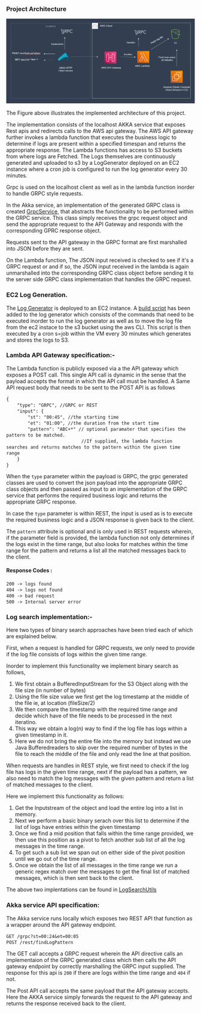 ### Project Architecture

![image](./architecture.PNG)

The Figure above illustrates the implemented architecture of this project.

The implementation consists of the localhost AKKA service that exposes Rest apis and redirects calls to the AWS api gateway.
The AWS API gateway further invokes a lambda function that executes the business logic to determine if logs are present within a specified timespan and returns the appropriate response.
The Lambda functions has access to S3 buckets from where logs are Fetched. The Logs themselves are continuously generated and uploaded to s3 by a LogGenerator deployed on an EC2 instance where a cron job is configured to run the log generator every 30 minutes.

Grpc is used on the localhost client as well as in the lambda function inorder to handle GRPC style requests.

In the Akka service, an implementation of the generated GRPC class is created [GrpcService](../AkkaService/src/main/scala/com/ajsa/service/GrpcService.scala), that abstracts the functionality to be performed within the GRPC service.
This class simply receives the grpc request object and send the appropriate request to the API Gateway and responds with the corresponding GPRC response object.

Requests sent to the API gateway in the GRPC format are first marshalled into JSON before they are sent.

On the Lambda function, The JSON input received is checked to see if it's a GRPC request or and if so, the JSON input received in the lambda is again unmarshalled into the corresponding GRPC class object before sending it to the server side GRPC class implementation that handles the GRPC request.

### EC2 Log Generation.

The [Log Generator](https://github.com/ajaysagarn/LogFileGenerator) is deployed to an EC2 instance. A [build script](https://github.com/ajaysagarn/LogFileGenerator/blob/main/build.sh) has been added to the log generator which consists of the commands that need to be executed inorder to run the log generator as well as to move the log file from the ec2 instace to the s3 bucket using the aws CLI.
This script is then executed by a cron s=job within the VM every 30 minutes which generates and stores the logs to S3.

### Lambda API Gateway specification:-

The Lambda function is publicly exposed via a the API gateway which exposes a POST call. This single API call is dynamic in the sense that the payload accepts the format in which the API call must be handled.
A Same API request body that needs to be sent to the POST API is as follows

    {
        "type": "GRPC", //GRPC or REST
        "input": {
            "st": "00:45", //the starting time
            "et": "01:00", //the duration from the start time
            "pattern": "ABC+*" // optional paramater that specifies the pattern to be matched.
                                //If supplied, the lambda function searches and returns matches to the pattern within the given time range
        }
    }         


When the ``type`` parameter within the payload is GRPC, the grpc generated classes are used to convert the json payload into the appropriate GRPC class objects and then passed as input to an implementation of
the GRPC service that performs the required business logic and returns the appropriate GRPC response.

In case the ``type`` parameter is within REST, the input is used as is to execute the required business logic and a JSON response is given back to the client.

The ``pattern`` attribute is optional and is only used in REST requests wherein, if the parameter field is provided, the lambda function not only determines if the logs exist in the time range, but also looks for
matches within the time range for the pattern and returns a list all the matched messages back to the client.

#### Response Codes : 
    200 -> logs found
    404 -> logs not found
    400 -> bad request
    500 -> Internal server error

### Log search implementation:-

Here two types of binary search approaches have been tried each of which are explained below.

First, when a request is handled for GRPC requests, we only need to provide if the log file consists of logs within the given time range.

Inorder to implement this functionality we implement binary search as follows, 
1. We first obtain a BufferedInputStream for the S3 Object along with the file size (in number of bytes)
2. Using the file size value we first get the log timestamp at the middle of the file ie, at location (fileSize/2)
3. We then compare the timestamp with the required time range and decide which have of the file needs to be processed in the next iteratino.
4. This way we obtain a log(n) way to find if the log file has logs within a given timestamp in it.
5. Here we do not bring the entire file into the memory but instead we use Java Bufferedreaders to skip over the required number of bytes in the file to reach the middle of the file
and only read the line at that position.

When requests are handles in REST style, we first need to check if the log file has logs in the given time range, next if the payload has a pattern, we also need to match the log messages with the given pattern
and return a list of matched messages to the client.

Here we implement this functionality as follows:
1. Get the Inputstream of the object and load the entire log into a list in memory.
2. Next we perform a basic binary serach over this list to determine if the list of logs have entries within the given timestamp
3. Once we find a mid position that falls within the time range provided, we then use this position as a pivot to fetch another sub list of all the log messages in the time range.
4. To get such a sub list we span out on either side of the pivot position until we go out of the time range.
5. Once we obtain the list of all messages in the time range we run a generic regex match over the messages to get the final list of matched messages, which is then sent back to the client.

The above two implentations can be found in [LogSearchUtils](https://github.com/ajaysagarn/log-search/blob/main/GrpcRestLambda/src/main/scala/HelperUtils/LogSearchUtils.scala)

### Akka service API specification: 

The Akka service runs locally which exposes two REST API that function as a wrapper around the API gateway endpoint.

    GET /grpc?st=00:24&et=00:05
    POST /rest/findLogPattern

The GET call accepts a GRPC request wherein the API directive calls an implementaion of the GRPC generated class which then calls the API gateway endpoint by correctly marshalling the GRPC input supplied.
The response for this api is  `200` if there are logs within the time range and `404` if not.

The Post API call accepts the same payload that the API gateway accepts. Here the AKKA service simply forwards the request to the API gateway and returns the response received back to the client.
